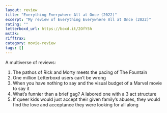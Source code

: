 ```yaml
---
layout: review
title: "Everything Everywhere All at Once (2022)"
excerpt: "My review of Everything Everywhere All at Once (2022)"
rating: ""
letterboxd_url: https://boxd.it/2OfY5h
mst3k:
rifftrax:
category: movie-review
tags: []
---
```


A multiverse of reviews:

1. The pathos of Rick and Morty meets the pacing of The Fountain
2. One million Letterboxd users can’t be wrong
3. When you have nothing to say and the visual budget of a Marvel movie to say it
4. What’s funnier than a brief gag? A labored one with a 3 act structure
5. If queer kids would just accept their given family’s abuses, they would find the love and acceptance they were looking for all along
